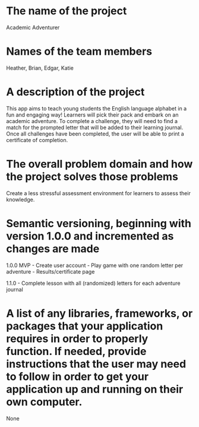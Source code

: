 # The name of the project
Academic Adventurer

# Names of the team members
Heather, Brian, Edgar, Katie

# A description of the project
This app aims to teach young students the English language alphabet in a fun and engaging way! Learners will pick their pack and embark on an academic adventure. To complete a challenge, they will need to find a match for the prompted letter that will be added to their learning journal. Once all challenges have been completed, the user will be able to print a certificate of completion. 

# The overall problem domain and how the project solves those problems
Create a less stressful assessment environment for learners to assess their knowledge. 

# Semantic versioning, beginning with version 1.0.0 and incremented as changes are made
1.0.0 MVP
    - Create user account 
    - Play game with one random letter per adventure 
    - Results/certificate page 

1.1.0 
    - Complete lesson with all (randomized) letters for each adventure journal

# A list of any libraries, frameworks, or packages that your application requires in order to properly function. If needed, provide instructions that the user may need to follow in order to get your application up and running on their own computer.
None

